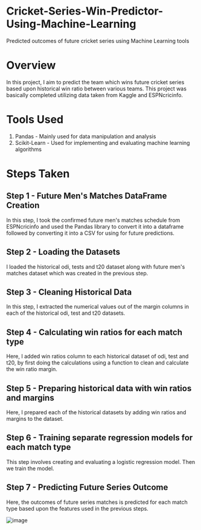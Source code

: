 # Cricket-Series-Win-Predictor-Using-Machine-Learning
Predicted outcomes of future cricket series using Machine Learning tools

# Overview
In this project, I aim to predict the team which wins future cricket series based upon historical win ratio between various teams. This project was basically completed utilizing data taken from Kaggle and ESPNcricinfo. 

# Tools Used
1. Pandas - Mainly used for data manipulation and analysis
2. Scikit-Learn - Used for implementing and evaluating machine learning algorithms

# Steps Taken
## Step 1 - Future Men's Matches DataFrame Creation
In this step, I took the confirmed future men's matches schedule from ESPNcricinfo and used the Pandas library to convert it into a dataframe followed by converting it into a CSV for using for future predictions.

## Step 2 - Loading the Datasets
I loaded the historical odi, tests and t20 dataset along with future men's matches dataset which was created in the previous step.

## Step 3 - Cleaning Historical Data
In this step, I extracted the numerical values out of the margin columns in each of the historical odi, test and t20 datasets. 

## Step 4 - Calculating win ratios for each match type
Here, I added win ratios column to each historical dataset of odi, test and t20, by first doing the calculations using a function to clean and calculate the win ratio margin.

## Step 5 - Preparing historical data with win ratios and margins
Here, I prepared each of the historical datasets by adding win ratios and margins to the dataset. 

## Step 6 - Training separate regression models for each match type
This step involves creating and evaluating a logistic regression model. Then we train the model.

## Step 7 - Predicting Future Series Outcome
Here, the outcomes of future series matches is predicted for each match type based upon the features used in the previous steps.

![image](https://github.com/sangeeths29/Cricket-Series-Win-Margin-Predictor-Using-Machine-Learning/assets/73825180/b3469261-bc5d-405b-882b-faf48d92e2a4)

